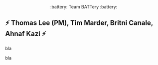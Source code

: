 <html>

<head>
  <center>
:battery: Team BATTery :battery:
  </center>

## :zap: Thomas Lee (PM), Tim Marder, Britni Canale, Ahnaf Kazi :zap:

</head>

<body>
bla

bla
</body>

</html>
